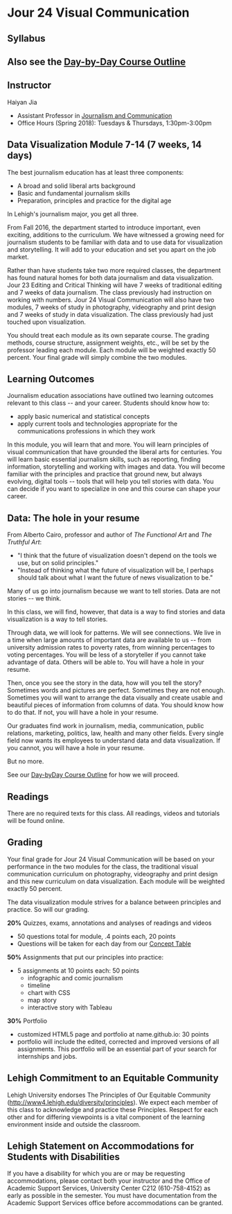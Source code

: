 # Jour 24 Visual Communication
## Syllabus

## Also see the [Day-by-Day Course Outline](https://github.com/HaiyanJia-Lehigh/DataVisualization/blob/master/Daily%20Outline.md)

## Instructor

Haiyan Jia
- Assistant Professor in [Journalism and Communication](https://journalism.cas2.lehigh.edu/content/haiyan-jia)
- Office Hours (Spring 2018): Tuesdays & Thursdays, 1:30pm-3:00pm

## Data Visualization Module 7-14 (7 weeks, 14 days)

The best journalism education has at least three components:
- A broad and solid liberal arts background
- Basic and fundamental journalism skills
- Preparation, principles and practice for the digital age

In Lehigh's journalism major, you get all three. 

From Fall 2016, the department started to introduce important, even exciting, additions to the curriculum. We have witnessed a growing need for journalism students to be familiar with data and to use data for visualization and storytelling. It will add to your education and set you apart on the job market.

Rather than have students take two more required classes, the department has found natural homes for both data journalism and data visualization. Jour 23 Editing and Critical Thinking will have 7 weeks of traditional editing and 7 weeks of data journalism. The class previously had instruction on working with numbers. Jour 24 Visual Communication will also have two modules, 7 weeks of study in photography, videography and print design and 7 weeks of study in data visualization. The class previously had just touched upon visualization.

You should treat each module as its own separate course. The grading methods, course structure, assignment weights, etc., will be set by the professor leading each module. Each module will be weighted exactly 50 percent. Your final grade will simply combine the two modules.

## Learning Outcomes

Journalism education associations have outlined two learning outcomes relevant to this class -- and your career. Students should know how to:

- apply basic numerical and statistical concepts
- apply current tools and technologies appropriate for the communications professions in which they work

In this module, you will learn that and more. You will learn principles of visual communication that have grounded the liberal arts for centuries. You will learn basic essential journalism skills, such as reporting, finding information, storytelling and working with images and data. You will become familiar with the principles and practice that ground new, but always evolving, digital tools -- tools that will help you tell stories with data. You can decide if you want to specialize in one and this course can shape your career.

## Data: The hole in your resume

From Alberto Cairo, professor and author of <i>The Functional Art</i> and <i>The Truthful Art</i>:
- "I think that the future of visualization doesn't depend on the tools we use, but on solid principles."
- "Instead of thinking what the future of visualization will be, I perhaps should talk about what I want the future of news visualization to be."

Many of us go into journalism because we want to tell stories. Data are not stories -- we think.

In this class, we will find, however, that data is a way to find stories and data visualization is a way to tell stories.

Through data, we will look for patterns. We will see connections. We live in a time when large amounts of important data are available to us -- from university admission rates to poverty rates, from winning percentages to voting percentages. You will be less of a storyteller if you cannot take advantage of data. Others will be able to. You will have a hole in your resume.  

Then, once you see the story in the data, how will you tell the story? Sometimes words and pictures are perfect. Sometimes they are not enough. Sometimes you will want to arrange the data visually and create usable and beautiful pieces of information from columns of data. You should know how to do that. If not, you will have a hole in your resume.

Our graduates find work in journalism, media, communication, public relations, marketing, politics, law, health and many other fields. Every single field now wants its employees to understand data and data visualization. If you cannot, you will have a hole in your resume.

But no more.

See our [Day-byDay Course Outline](https://github.com/jacklule/DataViz-Syllabus/blob/master/Daily%20Outline.md) for how we will proceed.

## Readings
There are no required texts for this class. All readings, videos and tutorials will be found online.

## Grading
Your final grade for Jour 24 Visual Communication will be based on your performance in the two modules for the class, the traditional visual communication curriculum on photography, videography and print design and this new curriculum on data visualization. Each module will be weighted exactly 50 percent.

The data visualization module strives for a balance between principles and practice. So will our grading.

**20%** Quizzes, exams, annotations and analyses of readings and videos
- 50 questions total for module, .4 points each, 20 points
- Questions will be taken for each day from our [Concept Table](https://github.com/jacklule/DataViz-Syllabus/blob/master/Concept%20Table%20Daily.md)

**50%** Assignments that put our principles into practice:
- 5 assignments at 10 points each: 50 points
  - infographic and comic journalism
  - timeline
  - chart with CSS
  - map story
  - interactive story with Tableau

**30%** Portfolio  
- customized HTML5 page and portfolio at name.github.io: 30 points
- portfolio will include the edited, corrected and improved versions of all assignments. This portfolio will be an essential part of your search for internships and jobs.

## Lehigh Commitment to an Equitable Community

Lehigh University endorses The Principles of Our Equitable Community (http://www4.lehigh.edu/diversity/principles). We expect each member of this class to acknowledge and practice these Principles. Respect for each other and for differing viewpoints is a vital component of the learning environment inside and outside the classroom. 

## Lehigh Statement on Accommodations for Students with Disabilities  

If you have a disability for which you are or may be requesting accommodations, please contact both your instructor and the Office of Academic Support Services, University Center C212 (610-758-4152) as early as possible in the semester.  You must have documentation from the Academic Support Services office before accommodations can be granted.
